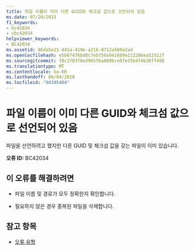 ```yaml
---
title: 파일 이름이 이미 다른 GUID와 체크섬 값으로 선언되어 있음
ms.date: 07/20/2015
f1_keywords:
- bc42034
- vbc42034
helpviewer_keywords:
- BC42034
ms.assetid: 86da5e21-d41a-419e-a216-8712a560a2ad
ms.openlocfilehash: e5b67476bd8c7eb750a941689e222286ea52512f
ms.sourcegitcommit: f8c270376ed905f6a8896ce0fe25b4f4b38ff498
ms.translationtype: MT
ms.contentlocale: ko-KR
ms.lasthandoff: 06/04/2020
ms.locfileid: "84395404"
---
```

# <a name="file-name-already-declared-with-a-different-guid-and-checksum-value"></a>파일 이름이 이미 다른 GUID와 체크섬 값으로 선언되어 있음
파일을 선언하려고 했지만 다른 GUID 및 체크섬 값을 갖는 파일이 이미 있습니다.  
  
 **오류 ID:** BC42034  
  
## <a name="to-correct-this-error"></a>이 오류를 해결하려면  
  
- 파일 이름 및 경로가 모두 정확한지 확인합니다.  
  
- 필요하지 않은 경우 중복된 파일을 삭제합니다.  
  
## <a name="see-also"></a>참고 항목

- [오류 유형](../programming-guide/language-features/error-types.md)
